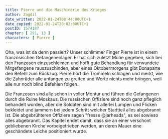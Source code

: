 ```yaml
---
title: Pierre und die Maschinerie des Krieges
author: Zagdil
date_written: 2022-01-24T08:44:00UTC+1
date_copied: 2022-01-24T20:02:00UTC+1
postID: 1574187
chapter: [ 291, 13 ]
characters: [ Pierre ]
---
```

Oha, was ist da denn passiert? Unser schlimmer Finger Pierre ist in einem französischen Gefangenenlager. Er hat sich zuletzt Mühe gegeben, sich bei den Franzosen einzuschleimen und hofft gute Behandlung für verwundete Mitgefangene rauszuschinden, aber eines Oktobermorgens gibt Bonaparte den Befehl zum Rückzug. Pierre hört die Trommeln schlagen und merkt, wie die Zahnräder alle anfangen zu greifen und Worte nichts mehr bringen, weil alle nur noch blind Befehlen folgen.

Die Franzosen sind alle schon in voller Montur und führen die Gefangenen durch die Ruine Moskaus. Die russischen Offiziere sind noch ganz pfleglich behandelt worden, aber die Soldaten sind mit allerlei Lumpen und Flicken bekleidet und jammern bei jedem Schritt welcher Stadtteil alles abgebrannt ist. Die abgebrühteren Offiziere sagen "fresse @jarheads", es sei sowieso alles abgebrannt. Das Kapitel endet damit, dass sie an einer verschont gebliebenen Kirche vorbeigetrieben werden, an deren Mauer eine geschändete Leiche positioniert wurde.